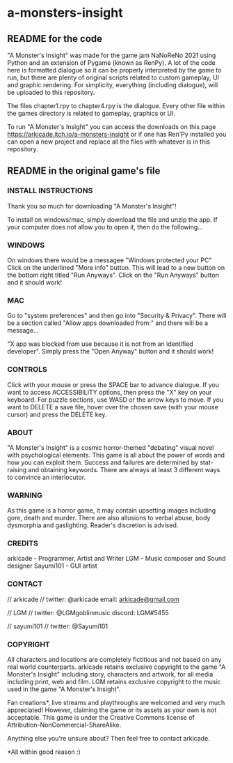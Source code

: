 # a-monsters-insight

## README for the code
"A Monster's Insight" was made for the game jam NaNoReNo 2021 using Python and an extension of Pygame (known as RenPy). A lot of the code here is formatted dialogue so it can be properly interpreted by the game to run, but there are plenty of original scripts related to custom gameplay, UI and graphic rendering. For simplicity, everything (including dialogue), will be uploaded to this repository.

The files chapter1.rpy to chapter4.rpy is the dialogue. Every other file within the games directory is related to gameplay, graphics or UI.

To run "A Monster's Insight" you can access the downloads on this page https://arkicade.itch.io/a-monsters-insight or if one has Ren'Py installed you can open a new project and replace all the files with whatever is in this repository.

## README in the original game's file
### INSTALL INSTRUCTIONS 
Thank you so much for downloading "A Monster's Insight"!

To install on windows/mac, simply download the file and unzip the app.
If your computer does not allow you to open it, then do the following...

### WINDOWS
On windows there would be a messagee "Windows protected your PC"
Click on the underlined "More info" button.
This will lead to a new button on the bottom right titled "Run Anyways".
Click on the "Run Anyways" button and it should work!

### MAC 
Go to "system preferences" and then go into "Security & Privacy".
There will be a section called "Allow apps downloaded from:" and there will be a message...

"X app was blocked from use because it is not from an identified developer".
Simply press the "Open Anyway" button and it should work!


### CONTROLS 
Click with your mouse or press the SPACE bar to advance dialogue.
If you want to access ACCESSIBILITY options, then press the "X" key on your keyboard.
For puzzle sections, use WASD or the arrow keys to move.
If you want to DELETE a save file, hover over the chosen save (with your mouse cursor) and press the DELETE key.


### ABOUT 
"A Monster's Insight" is a cosmic horror-themed "debating" visual novel with psychological elements. 
This game is all about the power of words and how you can exploit them.
Success and failures are determined by stat-raising and obtaining keywords. 
There are always at least 3 different ways to convince an interlocutor.


### WARNING 
As this game is a horror game, it may contain upsetting images including gore, death and murder.
There are also allusions to verbal abuse, body dysmorphia and gaslighting.
Reader's discretion is advised.


### CREDITS 
arkicade - Programmer, Artist and Writer
LGM - Music composer and Sound designer
Sayumi101 - GUI artist


### CONTACT 

// arkicade //
twitter: @arkicade
email: arkicade@gmail.com

// LGM //
twitter: @LGMgoblinmusic
discord: LGM#5455

// sayumi101 //
twitter: @Sayumi101



### COPYRIGHT 

All characters and locations are completely fictitious and not based on any real world counterparts.
arkicade retains exclusive copyright to the game "A Monster's Insight" including story, characters and artwork, for all media including print, web and film.
LGM retains exclusive copyright to the music used in the game "A Monster's Insight".

Fan creations*, live streams and playthroughs are welcomed and very much appreciated!
However, claiming the game or its assets as your own is not acceptable.
This game is under the Creative Commons license of Attribution-NonCommercial-ShareAlike. 

Anything else you're unsure about? Then feel free to contact arkicade.

*All within good reason :)

